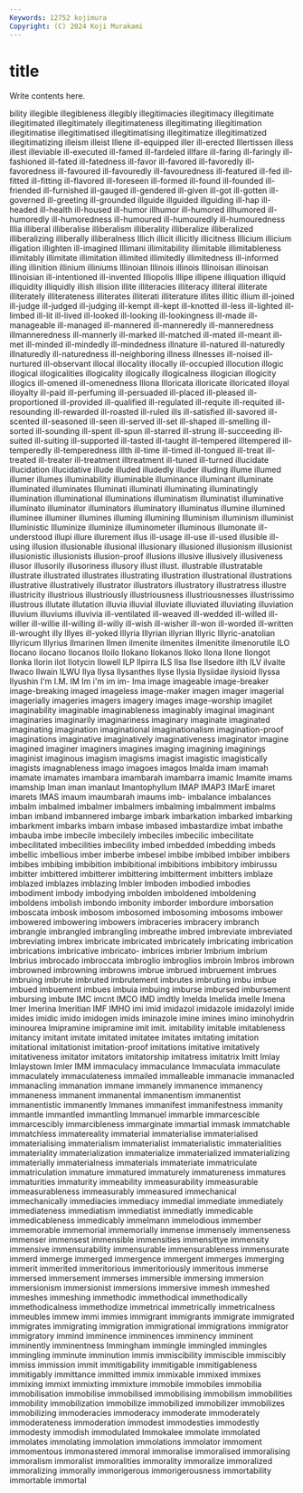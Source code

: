```yaml
---
Keywords: 12752 kojimura
Copyright: (C) 2024 Koji Murakami
---
```


# title

Write contents here.



bility illegible illegibleness
illegibly illegitimacies illegitimacy illegitimate illegitimated illegitimately illegitimateness illegitimating illegitimation illegitimatise
illegitimatised illegitimatising illegitimatize illegitimatized illegitimatizing illeism illeist Illene ill-equipped iller
ill-erected Illertissen illess illest illeviable ill-executed ill-famed ill-fardeled illfare ill-faring
ill-faringly ill-fashioned ill-fated ill-fatedness ill-favor ill-favored ill-favoredly ill-favoredness ill-favoured ill-favouredly
ill-favouredness ill-featured ill-fed ill-fitted ill-fitting ill-flavored ill-foreseen ill-formed ill-found ill-founded
ill-friended ill-furnished ill-gauged ill-gendered ill-given ill-got ill-gotten ill-governed ill-greeting ill-grounded
illguide illguided illguiding ill-hap ill-headed ill-health ill-housed ill-humor illhumor ill-humored
illhumored ill-humoredly ill-humoredness ill-humoured ill-humouredly ill-humouredness Illia illiberal illiberalise illiberalism
illiberality illiberalize illiberalized illiberalizing illiberally illiberalness Illich illicit illicitly illicitness
Illicium illicium illigation illighten ill-imagined Illimani illimitability illimitable illimitableness illimitably
illimitate illimitation illimited illimitedly illimitedness ill-informed illing illinition illinium illiniums
Illinoian Illinois illinois Illinoisan illinoisan Illinoisian ill-intentioned ill-invented Illiopolis Illipe
illipene illiquation illiquid illiquidity illiquidly illish illision illite illiteracies illiteracy
illiteral illiterate illiterately illiterateness illiterates illiterati illiterature illites illitic illium
ill-joined ill-judge ill-judged ill-judging ill-kempt ill-kept ill-knotted ill-less ill-lighted ill-limbed
ill-lit ill-lived ill-looked ill-looking ill-lookingness ill-made ill-manageable ill-managed ill-mannered ill-manneredly
ill-manneredness illmanneredness ill-mannerly ill-marked ill-matched ill-mated ill-meant ill-met ill-minded ill-mindedly
ill-mindedness illnature ill-natured ill-naturedly illnaturedly ill-naturedness ill-neighboring illness illnesses ill-noised
ill-nurtured ill-observant illocal illocality illocally ill-occupied illocution illogic illogical illogicalities
illogicality illogically illogicalness illogician illogicity illogics ill-omened ill-omenedness Illona Illoricata
illoricate illoricated illoyal illoyalty ill-paid ill-perfuming ill-persuaded ill-placed ill-pleased ill-proportioned
ill-provided ill-qualified ill-regulated ill-requite ill-requited ill-resounding ill-rewarded ill-roasted ill-ruled ills
ill-satisfied ill-savored ill-scented ill-seasoned ill-seen ill-served ill-set ill-shaped ill-smelling ill-sorted
ill-sounding ill-spent ill-spun ill-starred ill-strung ill-succeeding ill-suited ill-suiting ill-supported ill-tasted
ill-taught ill-tempered illtempered ill-temperedly ill-temperedness illth ill-time ill-timed ill-tongued ill-treat
ill-treated ill-treater ill-treatment illtreatment ill-tuned ill-turned illucidate illucidation illucidative illude
illuded illudedly illuder illuding illume illumed illumer illumes illuminability illuminable
illuminance illuminant illuminate illuminated illuminates Illuminati illuminati illuminating illuminatingly illumination
illuminational illuminations illuminatism illuminatist illuminative illuminato illuminator illuminators illuminatory illuminatus
illumine illumined illuminee illuminer illumines illuming illumining Illuminism illuminism illuminist
Illuministic Illuminize illuminize illuminometer illuminous illumonate ill-understood illupi illure illurement
illus ill-usage ill-use ill-used illusible ill-using illusion illusionable illusional illusionary
illusioned illusionism illusionist illusionistic illusionists illusion-proof illusions illusive illusively illusiveness
illusor illusorily illusoriness illusory illust illust. illustrable illustratable illustrate illustrated
illustrates illustrating illustration illustrational illustrations illustrative illustratively illustrator illustrators illustratory
illustratress illustre illustricity illustrious illustriously illustriousness illustriousnesses illustrissimo illustrous illutate
illutation illuvia illuvial illuviate illuviated illuviating illuviation illuvium illuviums illuvivia
ill-ventilated ill-weaved ill-wedded ill-willed ill-willer ill-willie ill-willing ill-willy ill-wish ill-wisher
ill-won ill-worded ill-written ill-wrought illy Illyes ill-yoked Illyria Illyrian illyrian
Illyric Illyric-anatolian Illyricum Illyrius Ilmarinen Ilmen ilmenite ilmenites ilmenitite ilmenorutile
ILO Ilocano ilocano Ilocanos Iloilo Ilokano Ilokanos Iloko Ilona Ilone
Ilongot Ilonka Ilorin ilot Ilotycin Ilowell ILP Ilpirra ILS Ilsa
Ilse Ilsedore ilth ILV ilvaite Ilwaco Ilwain ILWU Ilya Ilysa
Ilysanthes Ilyse Ilysia Ilysiidae ilysioid Ilyssa Ilyushin I'm I.M. IM
Im i'm im im- Ima image imageable image-breaker image-breaking imaged
imageless image-maker imagen imager imagerial imagerially imageries imagers imagery images
image-worship imagilet imaginability imaginable imaginableness imaginably imaginal imaginant imaginaries imaginarily
imaginariness imaginary imaginate imaginated imaginating imagination imaginational imaginationalism imagination-proof imaginations
imaginative imaginatively imaginativeness imaginator imagine imagined imaginer imaginers imagines imaging
imagining imaginings imaginist imaginous imagism imagisms imagist imagistic imagistically imagists
imagnableness imago imagoes imagos Imalda imam imamah imamate imamates imambara
imambarah imambarra imamic Imamite imams imamship Iman iman imanlaut Imantophyllum
IMAP IMAP3 IMarE imaret imarets IMAS imaum imaumbarah imaums imb-
imbalance imbalances imbalm imbalmed imbalmer imbalmers imbalming imbalmment imbalms imban
imband imbannered imbarge imbark imbarkation imbarked imbarking imbarkment imbarks imbarn
imbase imbased imbastardize imbat imbathe imbauba imbe imbecile imbecilely imbeciles
imbecilic imbecilitate imbecilitated imbecilities imbecility imbed imbedded imbedding imbeds imbellic
imbellious imber imberbe imbesel imbibe imbibed imbiber imbibers imbibes imbibing
imbibition imbibitional imbibitions imbibitory imbirussu imbitter imbittered imbitterer imbittering imbitterment
imbitters imblaze imblazed imblazes imblazing Imbler Imboden imbodied imbodies imbodiment
imbody imbodying imbolden imboldened imboldening imboldens imbolish imbondo imbonity imborder
imbordure imborsation imboscata imbosk imbosom imbosomed imbosoming imbosoms imbower imbowered
imbowering imbowers imbraceries imbracery imbranch imbrangle imbrangled imbrangling imbreathe imbred
imbreviate imbreviated imbreviating imbrex imbricate imbricated imbricately imbricating imbrication imbrications
imbricative imbricato- imbrices imbrier Imbrium imbrium Imbrius imbrocado imbroccata imbroglio
imbroglios imbroin Imbros imbrown imbrowned imbrowning imbrowns imbrue imbrued imbruement
imbrues imbruing imbrute imbruted imbrutement imbrutes imbruting imbu imbue imbued
imbuement imbues imbuia imbuing imburse imbursed imbursement imbursing imbute IMC
imcnt IMCO IMD imdtly Imelda Imelida imelle Imena Imer Imerina
Imeritian IMF IMHO imi imid imidazol imidazole imidazolyl imide imides
imidic imido imidogen imids iminazole imine imines imino iminohydrin iminourea
Imipramine imipramine imit imit. imitability imitable imitableness imitancy imitant imitate
imitated imitatee imitates imitating imitation imitational imitationist imitation-proof imitations imitative
imitatively imitativeness imitator imitators imitatorship imitatress imitatrix Imitt Imlay Imlaystown
Imler IMM immaculacy immaculance Immaculata immaculate immaculately immaculateness immailed immalleable
immanacle immanacled immanacling immanation immane immanely immanence immanency immaneness immanent
immanental immanentism immanentist immanentistic immanently Immanes immanifest immanifestness immanity immantle
immantled immantling Immanuel immarble immarcescible immarcescibly immarcibleness immarginate immartial immask
immatchable immatchless immatereality immaterial immaterialise immaterialised immaterialising immaterialism immaterialist immaterialistic
immaterialities immateriality immaterialization immaterialize immaterialized immaterializing immaterially immaterialness immaterials immateriate
immatriculate immatriculation immature immatured immaturely immatureness immatures immaturities immaturity immeability
immeasurability immeasurable immeasurableness immeasurably immeasured immechanical immechanically immediacies immediacy immedial
immediate immediately immediateness immediatism immediatist immediatly immedicable immedicableness immedicably immelmann
immelodious immember immemorable immemorial immemorially immense immensely immenseness immenser immensest
immensible immensities immensittye immensity immensive immensurability immensurable immensurableness immensurate immerd
immerge immerged immergence immergent immerges immerging immerit immerited immeritorious immeritoriously
immeritous immerse immersed immersement immerses immersible immersing immersion immersionism immersionist
immersions immersive immesh immeshed immeshes immeshing immethodic immethodical immethodically immethodicalness
immethodize immetrical immetrically immetricalness immeubles immew immi immies immigrant immigrants
immigrate immigrated immigrates immigrating immigration immigrational immigrations immigrator immigratory immind
imminence imminences imminency imminent imminently imminentness Immingham immingle immingled immingles
immingling imminute imminution immis immiscibility immiscible immiscibly immiss immission immit
immitigability immitigable immitigableness immitigably immittance immitted immix immixable immixed immixes
immixing immixt immixting immixture immobile immobiles immobilia immobilisation immobilise immobilised
immobilising immobilism immobilities immobility immobilization immobilize immobilized immobilizer immobilizes immobilizing
immoderacies immoderacy immoderate immoderately immoderateness immoderation immodest immodesties immodestly immodesty
immodish immodulated Immokalee immolate immolated immolates immolating immolation immolations immolator
immoment immomentous immonastered immoral immoralise immoralised immoralising immoralism immoralist immoralities
immorality immoralize immoralized immoralizing immorally immorigerous immorigerousness immortability immortable immortal
